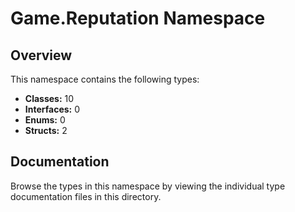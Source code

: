 # Game.Reputation Namespace

## Overview

This namespace contains the following types:

- **Classes:** 10
- **Interfaces:** 0
- **Enums:** 0
- **Structs:** 2

## Documentation

Browse the types in this namespace by viewing the individual type documentation files in this directory.

